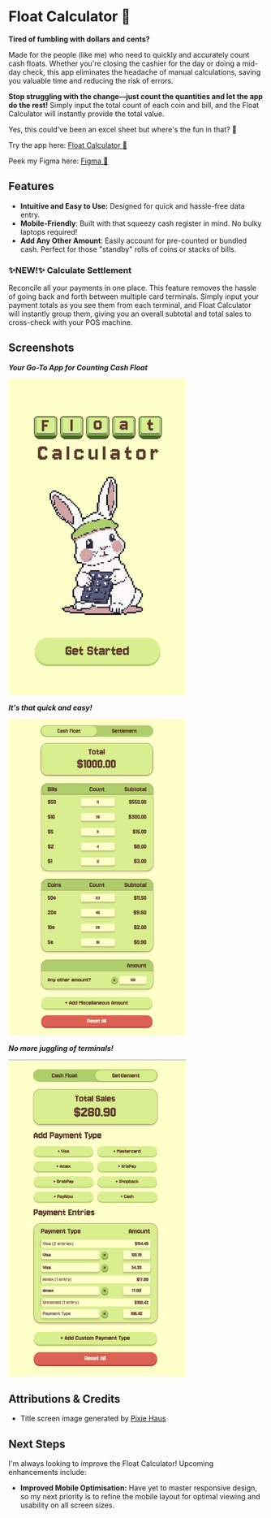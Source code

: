# Float Calculator 🍧

**Tired of fumbling with dollars and cents?**

Made for the people (like me) who need to quickly and accurately count cash floats. Whether you're closing the cashier for the day or doing a mid-day check, this app eliminates the headache of manual calculations, saving you valuable time and reducing the risk of errors.

**Stop struggling with the change—just count the quantities and let the app do the rest!** Simply input the total count of each coin and bill, and the Float Calculator will instantly provide the total value.

Yes, this could've been an excel sheet but where's the fun in that? 💛

Try the app here: [Float Calculator 🍧](https://floatcalc.vercel.app/)

Peek my Figma here: [Figma 🎨](https://www.figma.com/design/RwaWbGCGL0MEHQAgEI6Rij/Float?node-id=91-71&p=f&t=ZTGgKYp4yEpGzNd4-0)

## Features

- **Intuitive and Easy to Use:** Designed for quick and hassle-free data entry.
- **Mobile-Friendly**: Built with that squeezy cash register in mind. No bulky laptops required!
- **Add Any Other Amount**: Easily account for pre-counted or bundled cash. Perfect for those "standby" rolls of coins or stacks of bills.

### ✨NEW!✨ Calculate Settlement

Reconcile all your payments in one place. This feature removes the hassle of going back and forth between multiple card terminals. Simply input your payment totals as you see them from each terminal, and Float Calculator will instantly group them, giving you an overall subtotal and total sales to cross-check with your POS machine.

## Screenshots

_**Your Go-To App for Counting Cash Float**_

<img src="./public/main-title.jpg" alt="Main Title Screen" width="350px">

_**It's that quick and easy!**_

<img src="./public/cash-float.jpg" alt="Cash Float Screen" width="350px">

_**No more juggling of terminals!**_

<img src="./public/settlement.jpg" alt="Settlement Screen" width="350px">

## Attributions & Credits

- Title screen image generated by [Pixie Haus](https://pixie.haus/)

## Next Steps

I'm always looking to improve the Float Calculator! Upcoming enhancements include:

- **Improved Mobile Optimisation:** Have yet to master responsive design, so my next priority is to refine the mobile layout for optimal viewing and usability on all screen sizes.
